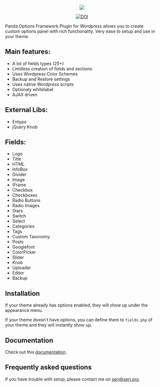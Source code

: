<p align="center">
  <img src="https://cloud.githubusercontent.com/assets/8569893/23181530/5b554f2a-f886-11e6-816d-12c2d0fb2998.png"/>
</p>
<p align="center">
  <a href="https://zenodo.org/badge/latestdoi/82707472"><img src="https://zenodo.org/badge/82707472.svg" alt="DOI"></a>
</p>
Panda Options Framework Plugin for Wordpress allows you to create custom options panel with rich functionality. 
Very ease to setup and use in your theme.

Main features:
--------------
* A lot of fields types (25+)
* Limitless creation of fields and sections
* Uses Wordpress Color Schemes
* Backup and Restore settings
* Uses native Wordpress scripts
* Optionaly whitelabel
* AJAX driven

External Libs:
--------------
* Entypo
* jQuery Knob

Fields:
-------
* Logo
* Title
* HTML
* InfoBox
* Divider
* Image
* iFrame
* Checkbox
* Checkboxes
* Radio Buttons
* Radio Images
* Stars
* Switch
* Select
* Categories
* Tags
* Custom Taxonomy
* Posts
* Googlefont
* ColorPicker
* Slider
* Knob
* Uploader
* Editor
* Backup

Installation
------------

If your theme already has options enabled, they will show up under the appearance menu.

If your theme doesn't have options, you can define them to <code>fields.php</code> of your theme and they will instantly show up.

Documentation
-------------
Check out this <a href="https://github.com/Uncleserj/panda-options-framework/wiki/Documentation">documentation</a>.

Frequently asked questions
--------------------------

If you have trouble with setup, please contact me on <a href="mailto:serj@serj.pro">serj@serj.pro</a>.
